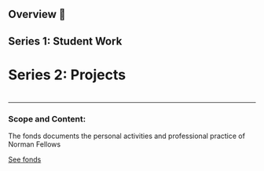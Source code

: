 ## Overview 👋

## Series 1: Student Work

# Series 2: Projects
#

---

### Scope and Content:
The fonds documents the personal activities and professional practice of Norman Fellows

[See fonds](https://github.com/Norman-Fellows/.github)

